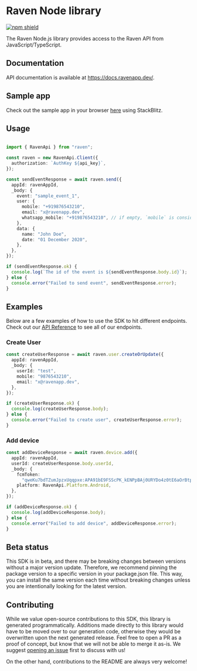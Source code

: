 # Raven Node library

[![npm shield](https://img.shields.io/npm/v/@fern-api/raven)](https://www.npmjs.com/package/@fern-api/raven)

The Raven Node.js library provides access to the Raven API from JavaScript/TypeScript.

## Documentation

API documentation is available at https://docs.ravenapp.dev/.

## Sample app

Check out the sample app in your browser [here](https://stackblitz.com/edit/raven-typescript-example?file=app.ts&view=editor) using StackBlitz.

## Usage

```typescript

import { RavenApi } from "raven";

const raven = new RavenApi.Client({
  authorization: `AuthKey ${api_key}`,
});

const sendEventResponse = await raven.send({
  appId: ravenAppId,
  _body: {
    event: "sample_event_1",
    user: {
      mobile: "+919876543210",
      email: "x@ravenapp.dev",
      whatsapp_mobile: "+919876543210", // if empty, `mobile` is considered for whatsapp
    },
    data: {
      name: "John Doe",
      date: "01 December 2020",
    },
  },
});

if (sendEventResponse.ok) {
  console.log(`The id of the event is ${sendEventResponse.body.id}`);
} else {
  console.error("Failed to send event", sendEventResponse.error);
}
```

## Examples

Below are a few examples of how to use the SDK to hit different endpoints. Check out our [API Reference](https://docs.ravenapp.dev/) to see all of our endpoints.

### Create User

```typescript
const createUserResponse = await raven.user.createOrUpdate({
  appId: ravenAppId,
  _body: {
    userId: "test",
    mobile: "9876543210",
    email: "x@ravenapp.dev",
  },
});

if (createUserResponse.ok) {
  console.log(createUserResponse.body);
} else {
  console.error("Failed to create user", createUserResponse.error);
}
```

### Add device

```typescript
const addDeviceResponse = await raven.device.add({
  appId: ravenAppId,
  userId: createUserResponse.body.userId,
  _body: {
    fcmToken:
      "qweKu7bdTZumJpzxUqqpxe:APA91bE9FSScPK_kENPpBAj0URYDo4z0tE6aOrBtpgaA1I1OC7GBes1lR71EWRhavLGMzDMKPPLkUoqtvPHzCgq-8ObU4AOJjbPdpkyRWqc8mqrUV2EkvsziLZvFccwtyI7-lQQhSJDe",
    platform: RavenApi.Platform.Android,
  },
});

if (addDeviceResponse.ok) {
  console.log(addDeviceResponse.body);
} else {
  console.error("Failed to add device", addDeviceResponse.error);
}
```

## Beta status

This SDK is in beta, and there may be breaking changes between versions without a major version update. Therefore, we recommend pinning the package version to a specific version in your package.json file. This way, you can install the same version each time without breaking changes unless you are intentionally looking for the latest version.

## Contributing

While we value open-source contributions to this SDK, this library is generated programmatically. Additions made directly to this library would have to be moved over to our generation code, otherwise they would be overwritten upon the next generated release. Feel free to open a PR as a proof of concept, but know that we will not be able to merge it as-is. We suggest [opening an issue](https://github.com/ravenappdev/raven-node) first to discuss with us!

On the other hand, contributions to the README are always very welcome!
